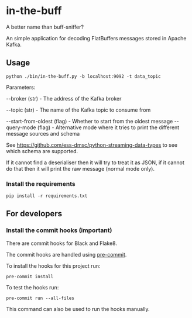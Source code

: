 # in-the-buff
A better name than buff-sniffer?

An simple application for decoding FlatBuffers messages stored in Apache Kafka.

## Usage
```
python ./bin/in-the-buff.py -b localhost:9092 -t data_topic
```

Parameters:

 --broker (str) - The address of the Kafka broker
 
 --topic (str) - The name of the Kafka topic to consume from
 
 --start-from-oldest (flag) - Whether to start from the oldest message
 --query-mode (flag) - Alternative mode where it tries to print the different message sources and schema

See https://github.com/ess-dmsc/python-streaming-data-types to see which schema
are supported.

If it cannot find a deserialiser then it will try to treat it as JSON, if it cannot do that then it will print the raw message (normal mode only).

### Install the requirements
```
pip install -r requirements.txt
```

## For developers

### Install the commit hooks (important)
There are commit hooks for Black and Flake8.

The commit hooks are handled using [pre-commit](https://pre-commit.com).

To install the hooks for this project run:
```
pre-commit install
```

To test the hooks run:
```
pre-commit run --all-files
```
This command can also be used to run the hooks manually.

